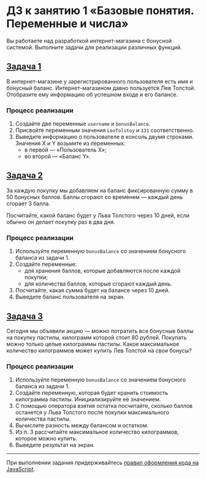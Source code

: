 # ДЗ к занятию 1 «Базовые понятия. Переменные и числа»

Вы работаете над разработкой интернет-магазина с бонусной системой. Выполните задачи для реализации различных функций.

## [Задача 1](./task-1.js)
В интернет-магазине у зарегистрированного пользователя есть имя и бонусный баланс. Интернет-магазином давно пользуется Лев Толстой. Отобразите ему информацию об успешном входе и его балансе.

### Процесс реализации

1. Создайте две переменные `username` и `bonusBalance`.
2. Присвойте переменным значения `LeoTolstoy` и `131` соответственно.
3. Выведите информацию о пользователе в консоль двумя строками. Значения X и Y возьмите из переменных:
    * в первой — «Пользователь Х»;
    * во второй — «Баланс Y».

## [Задача 2](./task-2.js)

За каждую покупку мы добавляем на баланс фиксированную сумму в 50 бонусных баллов. Баллы сгорают со временем — каждый день сгорает 3 балла.

Посчитайте, какой баланс будет у Льва Толстого через 10 дней, если обычно он делает покупку раз в два дня.

### Процесс реализации

1. Используйте переменную `bonusBalance` со значением бонусного баланса из задачи 1.
2. Создайте переменные:
   * для хранения баллов, которые добавляются после каждой покупки;
   * для количества баллов, которые сгорают каждый день.
3. Посчитайте, какая сумма будет на балансе через 10 дней.
4. Выведите баланс пользователя на экран.

## [Задача 3](./task-3.js)

Сегодня мы объявили акцию — можно потратить все бонусные баллы на покупку пастилы, килограмм которой стоит 80 рублей. Покупать можно только целые килограммы пастилы. Какое максимальное количество килограммов может купить Лев Толстой на свои бонусы?

### Процесс реализации
1. Используйте переменную `bonusBalance` со значением бонусного баланса из задачи 1.
2. Создайте переменную, которая будет хранить стоимость килограмма пастилы. Инициализируйте её значением.
3. С помощью оператора взятия остатка посчитайте, сколько баллов останется у Льва Толстого после покупки максимального количества пастилы.
4. Вычислите разность между балансом и остатком.
5. Из п. 3 рассчитайте максимальное количество килограммов, которое можно купить.
6. Выведите результат на экран.

***

При выполнении задания придерживайтесь [правил оформления кода на JavaScript]([/codestyle.md](https://github.com/netology-code/pb-homeworks/blob/master/codestyle.md)).